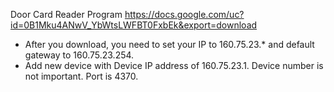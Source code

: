 Door Card Reader Program
https://docs.google.com/uc?id=0B1Mku4ANwV_YbWtsLWFBT0FxbEk&export=download

- After you download, you need to set your IP to 160.75.23.* and default gateway to 160.75.23.254.
- Add new device with Device IP address of 160.75.23.1. Device number is not important. Port is 4370. 
